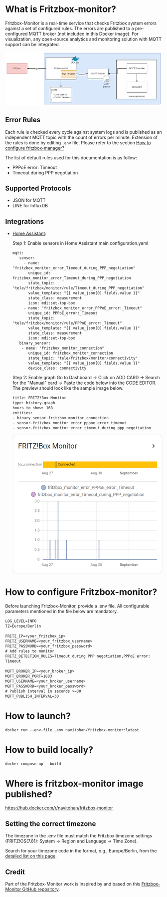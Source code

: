 # What is Fritzbox-monitor?
Fritzbox-Monitor is a real-time service that checks Fritzbox system errors against a set of configured rules. The errors are published to a pre-configured MQTT broker (not included in this Docker image). For visualization, any open-source analytics and monitoring solution with MQTT support can be integrated.

![Architecture Overview](/docs/fritzbox-monitor.png)

## Error Rules

Each rule is checked every cycle against system logs and is published as an independent MQTT topic with the count of errors per minute. Extension of the rules is done by editing `.env` file. Please refer to the section [How to configure fritzbox-manager?](#how-to-configure-fritzbox-monitor) 


The list of default rules used for this documentation is as follow: 

- PPPoE error: Timeout
- Timeout during PPP negotiation

## Supported Protocols

- JSON for MQTT
- LINE for InfluxDB


## Integrations
- [Home Assistant](https://www.home-assistant.io/):
    
    Step 1: Enable sensors in Home Assistant main configuration.yaml

    ```
    mqtt:
       sensor:
         - name: "fritzbox_monitor_error_Timeout_during_PPP_negotiation"
           unique_id: fritzbox_monitor_error_Timeout_during_PPP_negotiation
           state_topic: "tele/fritzbox/monitor/rule/Timeout_during_PPP_negotiation"
           value_template: "{{ value_json[0].fields.value }}"
           state_class: measurement
           icon: mdi:set-top-box
         - name: "fritzbox_monitor_error_PPPoE_error:_Timeout"
           unique_id: PPPoE_error:_Timeout
           state_topic: "tele/fritzbox/monitor/rule/PPPoE_error:_Timeout"
           value_template: "{{ value_json[0].fields.value }}"
           state_class: measurement
           icon: mdi:set-top-box
       binary_sensor:
        - name: "fritzbox_monitor_connection"
           unique_id: fritzbox_monitor_connection
           state_topic: "tele/fritzbox/monitor/connectivity"
           value_template: "{{ value_json[0].fields.value }}"
           device_class: connectivity
    ```

    Step 2: Enable graph
    Go to Dashboard -> Click on ADD CARD -> Search for the "Manual" card -> Paste the code below into the CODE EDITOR. The preview should look like the sample image below.
    ```
    title: FRITZ!Box Monitor
    type: history-graph
    hours_to_show: 168
    entities:
    - binary_sensor.fritzbox_monitor_connection
    - sensor.fritzbox_monitor_error_pppoe_error_timeout
    - sensor.fritzbox_monitor_error_timeout_during_ppp_negotiation

    ```
    ![Integration Preview in Home Assistant](/docs/integration_home_assistant.png)


# How to configure Fritzbox-monitor?

Before launching Fritzbox-Monitor, provide a .env file. All configurable parameters mentioned in the file below are mandatory.

```
LOG_LEVEL=INFO
TZ=Europe/Berlin

FRITZ_IP=<your_fritzbox_ip>
FRITZ_USERNAME=<your_fritzbox_username>
FRITZ_PASSWORD=<your_fritzbox_password>
# Add rules to monitor
FRITZ_DETECTION_RULES=Timeout during PPP negotiation,PPPoE error: Timeout

MQTT_BROKER_IP=<your_broker_ip>
MQTT_BROKER_PORT=1883
MQTT_USERNAME=<your_broker_username>
MQTT_PASSWORD=<your_broker_password>
# Publish interval in seconds >=30
MQTT_PUBLISH_INTERVAL=30
```

# How to launch?

```
docker run --env-file .env navitohan/fritzbox-monitor:latest
```

# How to build locally?

```
docker compose up --build
```
# Where is fritzbox-monitor image published?

https://hub.docker.com/r/navitohan/fritzbox-monitor

## Setting the correct timezone
The timezone in the .env file must match the Fritzbox timezone settings (FRITZ!OS(7.81): System -> Region and Language -> Time Zone).

Search for your timezone code in the format, e.g., Europe/Berlin, from the [detailed list on this page](https://en.wikipedia.org/wiki/List_of_tz_database_time_zones).

## Credit
Part of the Fritzbox-Monitor work is inspired by and based on this [Fritzbox-Monitor GitHub repository](https://github.com/paulknewton/fritzbox-monitor). 

